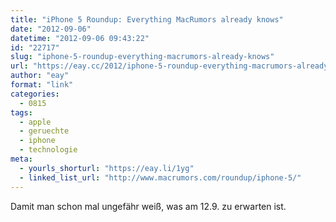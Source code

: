 ```yaml
---
title: "iPhone 5 Roundup: Everything MacRumors already knows"
date: "2012-09-06"
datetime: "2012-09-06 09:43:22"
id: "22717"
slug: "iphone-5-roundup-everything-macrumors-already-knows"
url: "https://eay.cc/2012/iphone-5-roundup-everything-macrumors-already-knows/"
author: "eay"
format: "link"
categories:
  - 0815
tags:
  - apple
  - geruechte
  - iphone
  - technologie
meta:
  - yourls_shorturl: "https://eay.li/1yg"
  - linked_list_url: "http://www.macrumors.com/roundup/iphone-5/"
---
```


Damit man schon mal ungefähr weiß, was am 12.9. zu erwarten ist.

